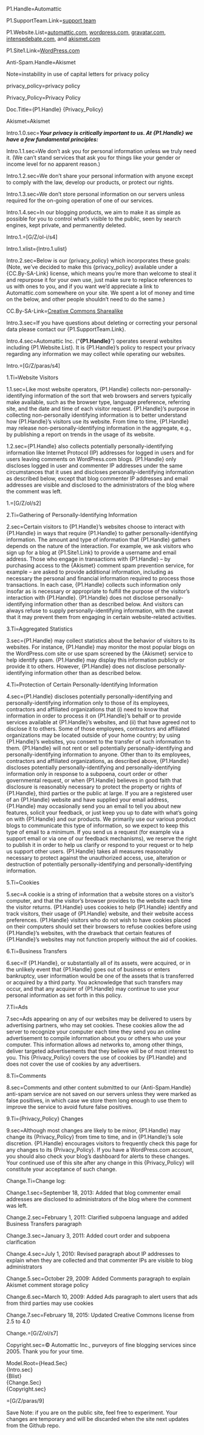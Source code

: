 P1.Handle=<span class="definedterm">Automattic</span>

P1.SupportTeam.Link=<a href="http://en.support.wordpress.com/">support team</a>

P1.Website.List=<a href="https://automattic.com/">automattic.com</a>, <a href="http://wordpress.com/">wordpress.com</a>, <a href="http://gravatar.com/">gravatar.com</a>, <a href="http://intensedebate.com/">intensedebate.com</a>, and <a href="http://akismet.com/">akismet.com</a>

P1.Site1.Link=<a href="http://wordpress.com/">WordPress.com</a>

Anti-Spam.Handle=Akismet

Note=instability in use of capital letters for privacy policy

privacy_policy=privacy policy

Privacy_Policy=Privacy Policy

Doc.Title={P1.Handle} {Privacy_Policy}

Akismet=Akismet

Intro.1.0.sec=<b><i>Your privacy is critically important to us. At {P1.Handle} we have a few fundamental principles:</i></b>

Intro.1.1.sec=We don’t ask you for personal information unless we truly need it. (We can’t stand services that ask you for things like your gender or income level for no apparent reason.)

Intro.1.2.sec=We don’t share your personal information with anyone except to comply with the law, develop our products, or protect our rights.

Intro.1.3.sec=We don’t store personal information on our servers unless required for the on-going operation of one of our services.

Intro.1.4.sec=In our blogging products, we aim to make it as simple as possible for you to control what’s visible to the public, seen by search engines, kept private, and permanently deleted.

Intro.1.=[G/Z/ol-i/s4]

Intro.1.xlist={Intro.1.ulist}

Intro.2.sec=Below is our {privacy_policy} which incorporates these goals: (Note, we’ve decided to make this {privacy_policy} available under a {CC.By-SA-Link} license, which means you’re more than welcome to steal it and repurpose it for your own use, just make sure to replace references to us with ones to you, and if you want we’d appreciate a link to Automattic.com somewhere on your site. We spent a lot of money and time on the below, and other people shouldn’t need to do the same.)

CC.By-SA-Link=<a href="http://creativecommons.org/licenses/by-sa/4.0/">Creative Commons Sharealike</a>

Intro.3.sec=If you have questions about deleting or correcting your personal data please contact our {P1.SupportTeam.Link}.

Intro.4.sec=Automattic Inc. (“<strong>{P1.Handle}</strong>”) operates several websites including {P1.Website.List}. It is {P1.Handle}’s policy to respect your privacy regarding any information we may collect while operating our websites.

Intro.=[G/Z/paras/s4]

1.Ti=Website Visitors

1.1.sec=Like most website operators, {P1.Handle} collects non-personally-identifying information of the sort that web browsers and servers typically make available, such as the browser type, language preference, referring site, and the date and time of each visitor request. {P1.Handle}’s purpose in collecting non-personally identifying information is to better understand how {P1.Handle}’s visitors use its website. From time to time, {P1.Handle} may release non-personally-identifying information in the aggregate, e.g., by publishing a report on trends in the usage of its website.

1.2.sec={P1.Handle} also collects potentially personally-identifying information like Internet Protocol (IP) addresses for logged in users and for users leaving comments on WordPress.com blogs. {P1.Handle} only discloses logged in user and commenter IP addresses under the same circumstances that it uses and discloses personally-identifying information as described below, except that blog commenter IP addresses and email addresses are visible and disclosed to the administrators of the blog where the comment was left.

1.=[G/Z/ol/s2]

2.Ti=Gathering of Personally-Identifying Information

2.sec=Certain visitors to {P1.Handle}’s websites choose to interact with {P1.Handle} in ways that require {P1.Handle} to gather personally-identifying information. The amount and type of information that {P1.Handle} gathers depends on the nature of the interaction. For example, we ask visitors who sign up for a blog at {P1.Site1.Link} to provide a username and email address. Those who engage in transactions with {P1.Handle} – by purchasing access to the {Akismet} comment spam prevention service, for example – are asked to provide additional information, including as necessary the personal and financial information required to process those transactions. In each case, {P1.Handle} collects such information only insofar as is necessary or appropriate to fulfill the purpose of the visitor’s interaction with {P1.Handle}. {P1.Handle} does not disclose personally-identifying information other than as described below. And visitors can always refuse to supply personally-identifying information, with the caveat that it may prevent them from engaging in certain website-related activities.

3.Ti=Aggregated Statistics

3.sec={P1.Handle} may collect statistics about the behavior of visitors to its websites. For instance, {P1.Handle} may monitor the most popular blogs on the WordPress.com site or use spam screened by the {Akismet} service to help identify spam. {P1.Handle} may display this information publicly or provide it to others. However, {P1.Handle} does not disclose personally-identifying information other than as described below.

4.Ti=Protection of Certain Personally-Identifying Information

4.sec={P1.Handle} discloses potentially personally-identifying and personally-identifying information only to those of its employees, contractors and affiliated organizations that (i) need to know that information in order to process it on {P1.Handle}’s behalf or to provide services available at {P1.Handle}’s websites, and (ii) that have agreed not to disclose it to others. Some of those employees, contractors and affiliated organizations may be located outside of your home country; by using {P1.Handle}’s websites, you consent to the transfer of such information to them. {P1.Handle} will not rent or sell potentially personally-identifying and personally-identifying information to anyone. Other than to its employees, contractors and affiliated organizations, as described above, {P1.Handle} discloses potentially personally-identifying and personally-identifying information only in response to a subpoena, court order or other governmental request, or when {P1.Handle} believes in good faith that disclosure is reasonably necessary to protect the property or rights of {P1.Handle}, third parties or the public at large. If you are a registered user of an {P1.Handle} website and have supplied your email address, {P1.Handle} may occasionally send you an email to tell you about new features, solicit your feedback, or just keep you up to date with what’s going on with {P1.Handle} and our products. We primarily use our various product blogs to communicate this type of information, so we expect to keep this type of email to a minimum. If you send us a request (for example via a support email or via one of our feedback mechanisms), we reserve the right to publish it in order to help us clarify or respond to your request or to help us support other users. {P1.Handle} takes all measures reasonably necessary to protect against the unauthorized access, use, alteration or destruction of potentially personally-identifying and personally-identifying information.

5.Ti=Cookies

5.sec=A cookie is a string of information that a website stores on a visitor’s computer, and that the visitor’s browser provides to the website each time the visitor returns. {P1.Handle} uses cookies to help {P1.Handle} identify and track visitors, their usage of {P1.Handle} website, and their website access preferences. {P1.Handle} visitors who do not wish to have cookies placed on their computers should set their browsers to refuse cookies before using {P1.Handle}’s websites, with the drawback that certain features of {P1.Handle}’s websites may not function properly without the aid of cookies.

6.Ti=Business Transfers

6.sec=If {P1.Handle}, or substantially all of its assets, were acquired, or in the unlikely event that {P1.Handle} goes out of business or enters bankruptcy, user information would be one of the assets that is transferred or acquired by a third party. You acknowledge that such transfers may occur, and that any acquirer of {P1.Handle} may continue to use your personal information as set forth in this policy.

7.Ti=Ads

7.sec=Ads appearing on any of our websites may be delivered to users by advertising partners, who may set cookies. These cookies allow the ad server to recognize your computer each time they send you an online advertisement to compile information about you or others who use your computer. This information allows ad networks to, among other things, deliver targeted advertisements that they believe will be of most interest to you. This {Privacy_Policy} covers the use of cookies by {P1.Handle} and does not cover the use of cookies by any advertisers.

8.Ti=Comments

8.sec=Comments and other content submitted to our {Anti-Spam.Handle} anti-spam service are not saved on our servers unless they were marked as false positives, in which case we store them long enough to use them to improve the service to avoid future false positives.

9.Ti={Privacy_Policy} Changes

9.sec=Although most changes are likely to be minor, {P1.Handle} may change its {Privacy_Policy} from time to time, and in {P1.Handle}’s sole discretion. {P1.Handle} encourages visitors to frequently check this page for any changes to its {Privacy_Policy}. If you have a WordPress.com account, you should also check your blog’s dashboard for alerts to these changes. Your continued use of this site after any change in this {Privacy_Policy} will constitute your acceptance of such change. 

Change.Ti=Change log:

Change.1.sec=September 18, 2013:  Added that blog commenter email addresses are disclosed to administrators of the blog where the comment was left.

Change.2.sec=February 1, 2011: Clarified subpoena language and added Business Transfers paragraph

Change.3.sec=January 3, 2011: Added court order and subpoena clarification

Change.4.sec=July 1, 2010: Revised paragraph about IP addresses to explain when they are collected and that commenter IPs are visible to blog administrators

Change.5.sec=October 29, 2009: Added Comments paragraph to explain Akismet comment storage policy

Change.6.sec=March 10, 2009: Added Ads paragraph to alert users that ads from third parties may use cookies

Change.7.sec=February 18, 2015: Updated Creative Commons license from 2.5 to 4.0

Change.=[G/Z/ol/s7]

Copyright.sec=© Automattic Inc., purveyors of fine blogging services since 2005. Thank you for your time.

Model.Root={Head.Sec}<br>{Intro.sec}<br>{Blist}<br>{Change.Sec}<br>{Copyright.sec}

=[G/Z/paras/9]
  
  

Save Note: if you are on the public site, feel free to experiment. Your changes are temporary and will be discarded when the site next updates from the Github repo.
